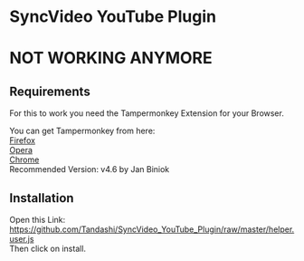 # SyncVideo YouTube Plugin

# **NOT WORKING ANYMORE**

## Requirements
For this to work you need the Tampermonkey Extension for your Browser.

You can get Tampermonkey from here:  
[Firefox](https://addons.mozilla.org/en-US/firefox/addon/tampermonkey/)  
[Opera](https://addons.opera.com/en/extensions/details/tampermonkey-beta/)  
[Chrome](https://chrome.google.com/webstore/detail/tampermonkey/dhdgffkkebhmkfjojejmpbldmpobfkfo)  
Recommended Version: v4.6 by Jan Biniok

## Installation
Open this Link: https://github.com/Tandashi/SyncVideo_YouTube_Plugin/raw/master/helper.user.js  
Then click on install.

